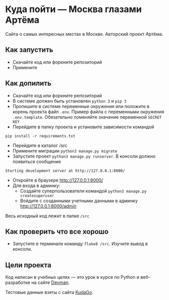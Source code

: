 # Куда пойти — Москва глазами Артёма

Сайта о самых интересных местах в Москве. Авторский проект Артёма.

## Как запустить

- Скачайте код или форкните репозиторий
- Примените 


## Как допилить
- Скачайте код или форкните репозиторий
- В системе должен быть установлен `python 3` и `pip 3`
- Пропишите в системе переменные окружения или положите в корень проекта файл `.env`. Пример файла с переменными
окружения `.env.template`. Обязательно поменяйте значение переменной `SECRET KEY`
- Перейдите в папку проекта и установите зависимости командой
```shell script
pip install -r requirements.txt
```
- Перейдите в каталог /src
- Примените миграции `python3 manage.py migrate`
- Запустите проект `python3 manage.py runserver`. В консоли должно появиться сообщение 

`Starting development server at http://127.0.0.1:8000/`

- Откройте в браузере http://127.0.0.1:8000/
- Для входа в админку:
    - Создайте суперпользователя командой  `python3 manage.py createsuperuser`
    - Войдите с созданными учетными данными в админку  http://127.0.0.1:8000/admin
    
 Весь исходный код лежит в папке `/src`
 
## Как проверить что все хорошо
 - Запустите в терминале команду `flake8 /src`. Изучите вывод в консоли.

## Цели проекта

Код написан в учебных целях — это урок в курсе по Python и веб-разработке на сайте [Devman](https://dvmn.org/).

Тестовые данные взяты с сайта [KudaGo](https://kudago.com/).
